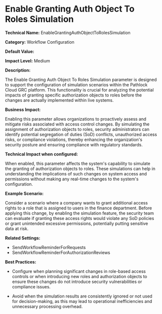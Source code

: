 # Enable Granting Auth Object To Roles Simulation

**Technical Name:** EnableGrantingAuthObjectToRolesSimulation

**Category:** Workflow Configuration

**Default Value:**

**Impact Level:** Medium

**Description:**

The Enable Granting Auth Object To Roles Simulation parameter is designed to support the configuration of simulation scenarios within the Pathlock Cloud GRC platform. This functionality is crucial for analyzing the potential impacts of granting specific authorization objects to roles before the changes are actually implemented within live systems.

**Business Impact:**

Enabling this parameter allows organizations to proactively assess and mitigate risks associated with access control changes. By simulating the assignment of authorization objects to roles, security administrators can identify potential segregation of duties (SoD) conflicts, unauthorized access risks, or compliance violations, thereby enhancing the organization's security posture and ensuring compliance with regulatory standards.

**Technical Impact when configured:**

When enabled, this parameter affects the system's capability to simulate the granting of authorization objects to roles. These simulations can help in understanding the implications of such changes on system access and permissions without making any real-time changes to the system's configuration.

**Example Scenario:**

Consider a scenario where a company wants to grant additional access rights to a role that is assigned to users in the finance department. Before applying this change, by enabling the simulation feature, the security team can evaluate if granting these access rights would violate any SoD policies or grant unintended excessive permissions, potentially putting sensitive data at risk.

**Related Settings:**

- SendWorkflowReminderForRequests
- SendWorkflowReminderForAuthorizationReviews

**Best Practices:** 

- Configure when planning significant changes in role-based access controls or when introducing new roles and authorization objects to ensure these changes do not introduce security vulnerabilities or compliance issues.
  
- Avoid when the simulation results are consistently ignored or not used for decision-making, as this may lead to operational inefficiencies and unnecessary processing overhead.